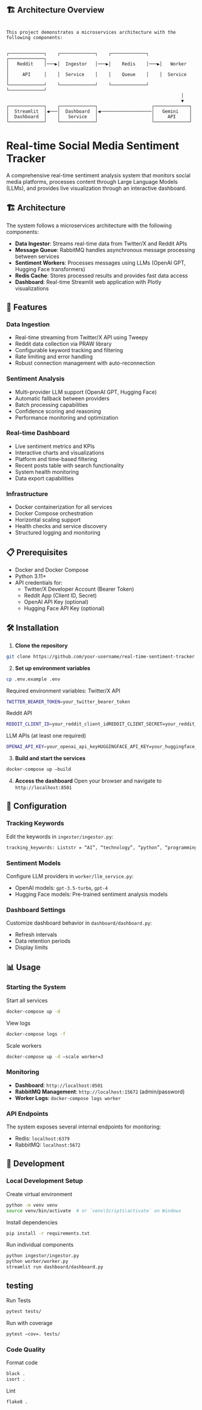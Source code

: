 
## 🏗️ Architecture Overview

```

This project demonstrates a microservices architecture with the following components:


┌─────────────┐    ┌─────────────┐    ┌─────────────┐    ┌─────────────┐
│   Reddit    │───▶│  Ingestor   │───▶│    Redis    │───▶│   Worker    │
│     API     │    │  Service    │    │    Queue    │    │  Service    │
└─────────────┘    └─────────────┘    └─────────────┘    └─────────────┘
                                                                 │
                                                                 ▼
┌─────────────┐    ┌─────────────┐                    ┌─────────────┐
│  Streamlit  │◀───│  Dashboard  │◀───────────────────│   Gemini    │
│  Dashboard  │    │   Service   │                    │     API     │
└─────────────┘    └─────────────┘                    └─────────────┘

```
# Real-time Social Media Sentiment Tracker

A comprehensive real-time sentiment analysis system that monitors social media platforms, processes content through Large Language Models (LLMs), and provides live visualization through an interactive dashboard.

## 🏗️ Architecture

The system follows a microservices architecture with the following components:

- **Data Ingestor**: Streams real-time data from Twitter/X and Reddit APIs
- **Message Queue**: RabbitMQ handles asynchronous message processing between services
- **Sentiment Workers**: Processes messages using LLMs (OpenAI GPT, Hugging Face transformers)
- **Redis Cache**: Stores processed results and provides fast data access
- **Dashboard**: Real-time Streamlit web application with Plotly visualizations

## 🚀 Features

### Data Ingestion
- Real-time streaming from Twitter/X API using Tweepy
- Reddit data collection via PRAW library
- Configurable keyword tracking and filtering
- Rate limiting and error handling
- Robust connection management with auto-reconnection

### Sentiment Analysis
- Multi-provider LLM support (OpenAI GPT, Hugging Face)
- Automatic fallback between providers
- Batch processing capabilities
- Confidence scoring and reasoning
- Performance monitoring and optimization

### Real-time Dashboard
- Live sentiment metrics and KPIs
- Interactive charts and visualizations
- Platform and time-based filtering
- Recent posts table with search functionality
- System health monitoring
- Data export capabilities

### Infrastructure
- Docker containerization for all services
- Docker Compose orchestration
- Horizontal scaling support
- Health checks and service discovery
- Structured logging and monitoring

## 📋 Prerequisites

- Docker and Docker Compose
- Python 3.11+
- API credentials for:
  - Twitter/X Developer Account (Bearer Token)
  - Reddit App (Client ID, Secret)
  - OpenAI API Key (optional)
  - Hugging Face API Key (optional)

## 🛠️ Installation

1. **Clone the repository**
```bash
git clone https://github.com/your-username/real-time-sentiment-tracker.gitcd real-time-sentiment-tracker
```
2. **Set up environment variables**
```bash
cp .env.example .env
```

Required environment variables:
Twitter/X API
```bash
TWITTER_BEARER_TOKEN=your_twitter_bearer_token
```
Reddit API
```bash
REDDIT_CLIENT_ID=your_reddit_client_idREDDIT_CLIENT_SECRET=your_reddit_client_secretREDDIT_USER_AGENT=SentimentTracker/1.0
```
LLM APIs (at least one required)
```bash
OPENAI_API_KEY=your_openai_api_keyHUGGINGFACE_API_KEY=your_huggingface_api_key
```


3. **Build and start the services**
```bash
docker-compose up –build
```

4. **Access the dashboard**
Open your browser and navigate to `http://localhost:8501`

## 🔧 Configuration

### Tracking Keywords
Edit the keywords in `ingestor/ingestor.py`:
```bash
tracking_keywords: Liststr = “AI”, “technology”, “python”, “programming”
```

### Sentiment Models
Configure LLM providers in `worker/llm_service.py`:
- OpenAI models: `gpt-3.5-turbo`, `gpt-4`
- Hugging Face models: Pre-trained sentiment analysis models

### Dashboard Settings
Customize dashboard behavior in `dashboard/dashboard.py`:
- Refresh intervals
- Data retention periods
- Display limits

## 📊 Usage

### Starting the System
Start all services
```bash 
docker-compose up -d
```
View logs
```bash
docker-compose logs -f
```
Scale workers
```bash
docker-compose up -d –scale worker=3
```

### Monitoring
- **Dashboard**: `http://localhost:8501`
- **RabbitMQ Management**: `http://localhost:15672` (admin/password)
- **Worker Logs**: `docker-compose logs worker`

### API Endpoints
The system exposes several internal endpoints for monitoring:
- Redis: `localhost:6379`
- RabbitMQ: `localhost:5672`

## 🧪 Development

### Local Development Setup
Create virtual environment
```bash
python -m venv venv
source venv/bin/activate  # or `venv\Scripts\activate` on Windows
```
Install dependencies
```bash
pip install -r requirements.txt
```
Run individual components
```bash
python ingestor/ingestor.py
python worker/worker.py
streamlit run dashboard/dashboard.py
```

## testing

Run Tests
```bash
pytest tests/
```
Run with coverage
```bash
pytest –cov=. tests/
```
### Code Quality
Format code
```bash
black .
isort .
```
Lint
```bash
flake8 .
```

